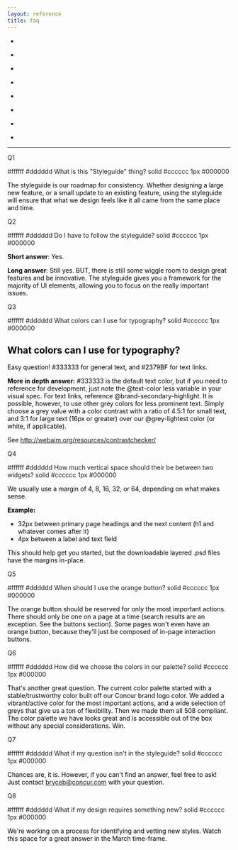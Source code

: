 ```yaml
---
layout: reference
title: faq
---
```


<ul>
  <li>
    <p>
      <ac:link ac:anchor="Q1">
        <ac:plain-text-link-body><![CDATA[What is this "Styleguide" thing?]]></ac:plain-text-link-body>
      </ac:link>
    </p>
  </li>
  <li>
    <p>
      <ac:link ac:anchor="Q2">
        <ac:plain-text-link-body><![CDATA[Do I have to follow the styleguide?]]></ac:plain-text-link-body>
      </ac:link>
    </p>
  </li>
  <li>
    <p>
      <ac:link ac:anchor="Q3">
        <ac:plain-text-link-body><![CDATA[What colors can I use for typography?]]></ac:plain-text-link-body>
      </ac:link>
    </p>
  </li>
  <li>
    <p>
      <ac:link ac:anchor="Q4">
        <ac:plain-text-link-body><![CDATA[How much vertical space should I use between two widgets?]]></ac:plain-text-link-body>
      </ac:link>
    </p>
  </li>
  <li>
    <p>
      <ac:link ac:anchor="Q5">
        <ac:plain-text-link-body><![CDATA[When should I use the orange buttons?]]></ac:plain-text-link-body>
      </ac:link>
    </p>
  </li>
  <li>
    <p>
      <ac:link ac:anchor="Q6">
        <ac:plain-text-link-body><![CDATA[How did we choose the colors in our palette?]]></ac:plain-text-link-body>
      </ac:link>
    </p>
  </li>
  <li>
    <p>
      <ac:link ac:anchor="Q7">
        <ac:plain-text-link-body><![CDATA[What if my question isn’t answered in the styleguide?]]></ac:plain-text-link-body>
      </ac:link>
    </p>
  </li>
  <li>
    <p>
      <ac:link ac:anchor="Q8">
        <ac:plain-text-link-body><![CDATA[What if my design requires something new?]]></ac:plain-text-link-body>
      </ac:link>
    </p>
  </li>
</ul>
<p> </p>
<hr/>
<p> </p>
<p>
  <ac:macro ac:name="anchor">
    <ac:default-parameter>Q1</ac:default-parameter>
  </ac:macro>
</p>
<ac:macro ac:name="panel">
  <ac:parameter ac:name="bgColor">#ffffff</ac:parameter>
  <ac:parameter ac:name="titleBGColor">#dddddd</ac:parameter>
  <ac:parameter ac:name="title">What is this "Styleguide" thing?</ac:parameter>
  <ac:parameter ac:name="borderStyle">solid</ac:parameter>
  <ac:parameter ac:name="borderColor">#cccccc</ac:parameter>
  <ac:parameter ac:name="borderWidth">1px</ac:parameter>
  <ac:parameter ac:name="titleColor">#000000</ac:parameter>
  <ac:rich-text-body>
    <p>
      <span style="color: rgb(0,0,0);">The styleguide is our roadmap for consistency. Whether designing a large new feature, or a small update to an existing feature, using the styleguide will ensure that what we design feels like it all came from the same place and time.</span>
    </p>
  </ac:rich-text-body>
</ac:macro>
<p> </p>
<p>
  <ac:macro ac:name="anchor">
    <ac:default-parameter>Q2</ac:default-parameter>
  </ac:macro>
</p>
<ac:macro ac:name="panel">
  <ac:parameter ac:name="bgColor">#ffffff</ac:parameter>
  <ac:parameter ac:name="titleBGColor">#dddddd</ac:parameter>
  <ac:parameter ac:name="title">Do I have to follow the styleguide?</ac:parameter>
  <ac:parameter ac:name="borderStyle">solid</ac:parameter>
  <ac:parameter ac:name="borderColor">#cccccc</ac:parameter>
  <ac:parameter ac:name="borderWidth">1px</ac:parameter>
  <ac:parameter ac:name="titleColor">#000000</ac:parameter>
  <ac:rich-text-body>
    <p>
      <span style="color: rgb(0,0,0);">
        <strong>Short answer</strong>: Yes.</span>
      <span> </span>
    </p>
    <p>
      <span style="color: rgb(0,0,0);">
        <strong>Long answer</strong>: Still yes. BUT, there is still some wiggle room to design great features and be innovative. The styleguide gives you a framework for the majority of UI elements, allowing you to focus on the really important issues.</span>
    </p>
  </ac:rich-text-body>
</ac:macro>
<p> </p>
<p>
  <ac:macro ac:name="anchor">
    <ac:default-parameter>Q3</ac:default-parameter>
  </ac:macro>
</p>
<ac:macro ac:name="panel">
  <ac:parameter ac:name="bgColor">#ffffff</ac:parameter>
  <ac:parameter ac:name="titleBGColor">#dddddd</ac:parameter>
  <ac:parameter ac:name="title">What colors can I use for typography?</ac:parameter>
  <ac:parameter ac:name="borderStyle">solid</ac:parameter>
  <ac:parameter ac:name="borderColor">#cccccc</ac:parameter>
  <ac:parameter ac:name="borderWidth">1px</ac:parameter>
  <ac:parameter ac:name="titleColor">#000000</ac:parameter>
  <ac:rich-text-body>
    <h2>
      <span style="color: rgb(0,0,0);">What colors can I use for typography?</span>
    </h2>
    <p>
      <span style="color: rgb(0,0,0);">Easy question! #333333 for general text, and #2379BF for text links.</span>
    </p>
    <p>
      <span style="color: rgb(0,0,0);">
        <strong>More in depth answer:</strong> #333333 is the default text color, but if you need to reference for development, just note the @text-color less variable in your visual spec. For text links, reference @brand-secondary-highlight. </span>
      <span style="line-height: 1.4285715;"> </span>
      <span style="color: rgb(0,0,0);">It is possible, however, to use other grey colors for less prominent text. Simply choose a grey value with a color contrast with a ratio of 4.5:1 for small text, and 3:1 for large text (16px or greater) over our @grey-lightest color (or white, if applicable). </span>
      <span style="line-height: 1.4285715;"> </span>
      <span style="color: rgb(0,0,0);"> </span>
    </p>
    <p>
      <span style="color: rgb(0,0,0);">See <a href="http://webaim.org/resources/contrastchecker/">http://webaim.org/resources/contrastchecker/</a> </span>
    </p>
  </ac:rich-text-body>
</ac:macro>
<p> </p>
<p>
  <ac:macro ac:name="anchor">
    <ac:default-parameter>Q4</ac:default-parameter>
  </ac:macro>
</p>
<ac:macro ac:name="panel">
  <ac:parameter ac:name="bgColor">#ffffff</ac:parameter>
  <ac:parameter ac:name="titleBGColor">#dddddd</ac:parameter>
  <ac:parameter ac:name="title">How much vertical space should their be between two widgets?</ac:parameter>
  <ac:parameter ac:name="borderStyle">solid</ac:parameter>
  <ac:parameter ac:name="borderColor">#cccccc</ac:parameter>
  <ac:parameter ac:name="borderWidth">1px</ac:parameter>
  <ac:parameter ac:name="titleColor">#000000</ac:parameter>
  <ac:rich-text-body>
    <p>
      <span style="color: rgb(0,0,0);">We usually use a margin of 4, 8, 16, 32, or 64, depending on what makes sense. </span>
    </p>
    <p>
      <strong>
        <span style="color: rgb(0,0,0);">Example:</span> </strong>
    </p>
    <ul>
      <li>
        <span style="color: rgb(0,0,0);">32px between primary page headings and the next content (h1 and whatever comes after it)</span>
      </li>
      <li>
        <span style="color: rgb(0,0,0);">4px between a label and text field</span>
      </li>
    </ul>
    <p>
      <span style="color: rgb(0,0,0);"> </span>
    </p>
    <p>
      <span style="color: rgb(0,0,0);">This should help get you started, but the downloadable layered .psd files have the margins in-place. </span>
    </p>
  </ac:rich-text-body>
</ac:macro>
<p> </p>
<p>
  <ac:macro ac:name="anchor">
    <ac:default-parameter>Q5</ac:default-parameter>
  </ac:macro>
</p>
<ac:macro ac:name="panel">
  <ac:parameter ac:name="bgColor">#ffffff</ac:parameter>
  <ac:parameter ac:name="titleBGColor">#dddddd</ac:parameter>
  <ac:parameter ac:name="title">When should I use the orange button?</ac:parameter>
  <ac:parameter ac:name="borderStyle">solid</ac:parameter>
  <ac:parameter ac:name="borderColor">#cccccc</ac:parameter>
  <ac:parameter ac:name="borderWidth">1px</ac:parameter>
  <ac:parameter ac:name="titleColor">#000000</ac:parameter>
  <ac:rich-text-body>
    <p>
      <span style="color: rgb(0,0,0);">The orange button should be reserved for only the most important actions. There should only be one on a page at a time (search results are an exception. See the buttons section). Some pages won't even have an orange button, because they'll just be composed of in-page interaction buttons. </span>
    </p>
  </ac:rich-text-body>
</ac:macro>
<p> </p>
<p>
  <ac:macro ac:name="anchor">
    <ac:default-parameter>Q6</ac:default-parameter>
  </ac:macro>
</p>
<ac:macro ac:name="panel">
  <ac:parameter ac:name="bgColor">#ffffff</ac:parameter>
  <ac:parameter ac:name="titleBGColor">#dddddd</ac:parameter>
  <ac:parameter ac:name="title">How did we choose the colors in our palette?</ac:parameter>
  <ac:parameter ac:name="borderStyle">solid</ac:parameter>
  <ac:parameter ac:name="borderColor">#cccccc</ac:parameter>
  <ac:parameter ac:name="borderWidth">1px</ac:parameter>
  <ac:parameter ac:name="titleColor">#000000</ac:parameter>
  <ac:rich-text-body>
    <p>
      <span style="color: rgb(0,0,0);">That's another great question. The current color palette started with</span>
      <span style="color: rgb(0,0,0);"> a stable/trustworthy color built off our Concur brand logo color. We added</span>
      <span style="color: rgb(0,0,0);"> a vibrant/active color for the most important actions, and a wide selection of greys that give us a ton of flexibility. Then we made them all 508 compliant. The color palette we have looks great and is accessible out of the box without any special considerations. Win.</span>
    </p>
  </ac:rich-text-body>
</ac:macro>
<p> </p>
<p>
  <ac:macro ac:name="anchor">
    <ac:default-parameter>Q7</ac:default-parameter>
  </ac:macro>
</p>
<ac:macro ac:name="panel">
  <ac:parameter ac:name="bgColor">#ffffff</ac:parameter>
  <ac:parameter ac:name="titleBGColor">#dddddd</ac:parameter>
  <ac:parameter ac:name="title">What if my question isn't in the styleguide?</ac:parameter>
  <ac:parameter ac:name="borderStyle">solid</ac:parameter>
  <ac:parameter ac:name="borderColor">#cccccc</ac:parameter>
  <ac:parameter ac:name="borderWidth">1px</ac:parameter>
  <ac:parameter ac:name="titleColor">#000000</ac:parameter>
  <ac:rich-text-body>
    <p>
      <span style="color: rgb(0,0,0);">Chances are, it is. However, if you can't find an answer, feel free to ask! Just contact </span>
      <a href="mailto:bryceb@concur.com">bryceb@concur.com</a>
      <span style="color: rgb(0,0,0);"> with your question. </span>
    </p>
  </ac:rich-text-body>
</ac:macro>
<p> </p>
<p>
  <ac:macro ac:name="anchor">
    <ac:default-parameter>Q8</ac:default-parameter>
  </ac:macro>
</p>
<ac:macro ac:name="panel">
  <ac:parameter ac:name="bgColor">#ffffff</ac:parameter>
  <ac:parameter ac:name="titleBGColor">#dddddd</ac:parameter>
  <ac:parameter ac:name="title">What if my design requires something new?</ac:parameter>
  <ac:parameter ac:name="borderStyle">solid</ac:parameter>
  <ac:parameter ac:name="borderColor">#cccccc</ac:parameter>
  <ac:parameter ac:name="borderWidth">1px</ac:parameter>
  <ac:parameter ac:name="titleColor">#000000</ac:parameter>
  <ac:rich-text-body>
    <p>
      <span style="color: rgb(0,0,0);">We're working on a process for identifying and vetting new styles. Watch this space for a great answer in the March time-frame. </span>
    </p>
    <div>
      <span style="color: rgb(0,0,0);">
        <br/>
      </span>
    </div>
  </ac:rich-text-body>
</ac:macro>
